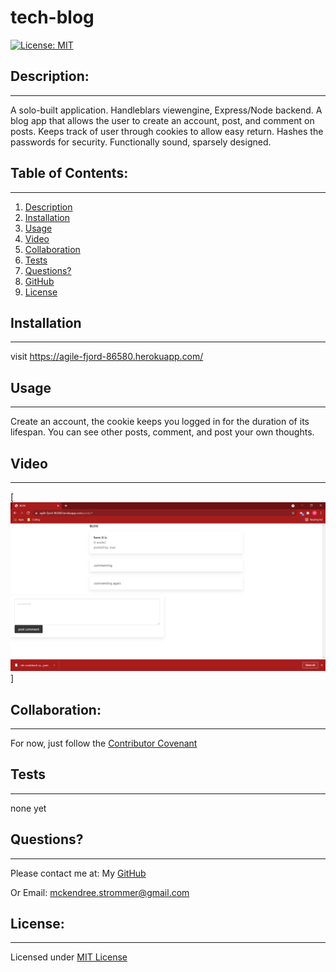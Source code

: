 # tech-blog

[![License: MIT](https://img.shields.io/badge/License-MIT-yellow.svg)](https://opensource.org/licenses/MIT)

## Description:

---

A solo-built application. Handleblars viewengine, Express/Node backend. A blog app that allows the user to create an account, post, and comment on posts. Keeps track of user through cookies to allow easy return. Hashes the passwords for security. Functionally sound, sparsely designed.

## Table of Contents:

---

1. [Description](#description)
2. [Installation](#installation)
3. [Usage](#usage)
4. [Video](#video)
5. [Collaboration](#collaboration)
6. [Tests](#tests)
7. [Questions?](#questions?)
8. [GitHub](#gitHub)
9. [License](#license)

## Installation

---

visit https://agile-fjord-86580.herokuapp.com/

## Usage

---

Create an account, the cookie keeps you logged in for the duration of its lifespan. You can see other posts, comment, and post your own thoughts.

## Video

---

[![Demo Video](./assets/images/tech-blog-image.png)]

## Collaboration:

---

For now, just follow the [Contributor Covenant](https://www.contributor-covenant.org/)

## Tests

---

none yet

## Questions?

---

Please contact me at:
My [GitHub](https://github.com/Windowmac)

Or Email:
<mckendree.strommer@gmail.com>

## License:

---

Licensed under [MIT License](https://opensource.org/licenses/MIT)
